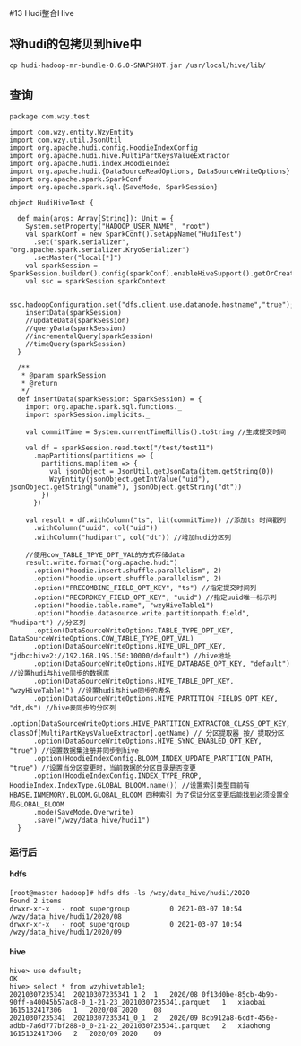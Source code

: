 #13 Hudi整合Hive

## 将hudi的包拷贝到hive中

	cp hudi-hadoop-mr-bundle-0.6.0-SNAPSHOT.jar /usr/local/hive/lib/

## 查询

	package com.wzy.test
	
	import com.wzy.entity.WzyEntity
	import com.wzy.util.JsonUtil
	import org.apache.hudi.config.HoodieIndexConfig
	import org.apache.hudi.hive.MultiPartKeysValueExtractor
	import org.apache.hudi.index.HoodieIndex
	import org.apache.hudi.{DataSourceReadOptions, DataSourceWriteOptions}
	import org.apache.spark.SparkConf
	import org.apache.spark.sql.{SaveMode, SparkSession}
	
	object HudiHiveTest {
	
	  def main(args: Array[String]): Unit = {
	    System.setProperty("HADOOP_USER_NAME", "root")
	    val sparkConf = new SparkConf().setAppName("HudiTest")
	      .set("spark.serializer", "org.apache.spark.serializer.KryoSerializer")
	      .setMaster("local[*]")
	    val sparkSession = SparkSession.builder().config(sparkConf).enableHiveSupport().getOrCreate()
	    val ssc = sparkSession.sparkContext
	
	    ssc.hadoopConfiguration.set("dfs.client.use.datanode.hostname","true");
	    insertData(sparkSession)
	    //updateData(sparkSession)
	    //queryData(sparkSession)
	    //incrementalQuery(sparkSession)
	    //timeQuery(sparkSession)
	  }
	
	  /**
	   * @param sparkSession
	   * @return
	   */
	  def insertData(sparkSession: SparkSession) = {
	    import org.apache.spark.sql.functions._
	    import sparkSession.implicits._
	
	    val commitTime = System.currentTimeMillis().toString //生成提交时间
	
	    val df = sparkSession.read.text("/test/test11")
	      .mapPartitions(partitions => {
	        partitions.map(item => {
	          val jsonObject = JsonUtil.getJsonData(item.getString(0))
	          WzyEntity(jsonObject.getIntValue("uid"), jsonObject.getString("uname"), jsonObject.getString("dt"))
	        })
	      })
	
	    val result = df.withColumn("ts", lit(commitTime)) //添加ts 时间戳列
	      .withColumn("uuid", col("uid"))
	      .withColumn("hudipart", col("dt")) //增加hudi分区列
	
	    //使用cow_TABLE_TPYE_OPT_VAL的方式存储data
	    result.write.format("org.apache.hudi")
	      .option("hoodie.insert.shuffle.parallelism", 2)
	      .option("hoodie.upsert.shuffle.parallelism", 2)
	      .option("PRECOMBINE_FIELD_OPT_KEY", "ts") //指定提交时间列
	      .option("RECORDKEY_FIELD_OPT_KEY", "uuid") //指定uuid唯一标示列
	      .option("hoodie.table.name", "wzyHiveTable1")
	      .option("hoodie.datasource.write.partitionpath.field", "hudipart") //分区列
	      .option(DataSourceWriteOptions.TABLE_TYPE_OPT_KEY, DataSourceWriteOptions.COW_TABLE_TYPE_OPT_VAL)
	      .option(DataSourceWriteOptions.HIVE_URL_OPT_KEY, "jdbc:hive2://192.168.195.150:10000/default") //hive地址
	      .option(DataSourceWriteOptions.HIVE_DATABASE_OPT_KEY, "default") //设置hudi与hive同步的数据库
	      .option(DataSourceWriteOptions.HIVE_TABLE_OPT_KEY, "wzyHiveTable1") //设置hudi与hive同步的表名
	      .option(DataSourceWriteOptions.HIVE_PARTITION_FIELDS_OPT_KEY, "dt,ds") //hive表同步的分区列
	      .option(DataSourceWriteOptions.HIVE_PARTITION_EXTRACTOR_CLASS_OPT_KEY, classOf[MultiPartKeysValueExtractor].getName) // 分区提取器 按/ 提取分区
	      .option(DataSourceWriteOptions.HIVE_SYNC_ENABLED_OPT_KEY, "true") //设置数据集注册并同步到hive
	      .option(HoodieIndexConfig.BLOOM_INDEX_UPDATE_PARTITION_PATH, "true") //设置当分区变更时，当前数据的分区目录是否变更
	      .option(HoodieIndexConfig.INDEX_TYPE_PROP, HoodieIndex.IndexType.GLOBAL_BLOOM.name()) //设置索引类型目前有HBASE,INMEMORY,BLOOM,GLOBAL_BLOOM 四种索引 为了保证分区变更后能找到必须设置全局GLOBAL_BLOOM
	      .mode(SaveMode.Overwrite)
	      .save("/wzy/data_hive/hudi1")
	  }



### 运行后

#### hdfs

	[root@master hadoop]# hdfs dfs -ls /wzy/data_hive/hudi1/2020
	Found 2 items
	drwxr-xr-x   - root supergroup          0 2021-03-07 10:54 /wzy/data_hive/hudi1/2020/08
	drwxr-xr-x   - root supergroup          0 2021-03-07 10:54 /wzy/data_hive/hudi1/2020/09

#### hive

	hive> use default;
	OK
	hive> select * from wzyhivetable1;
	20210307235341	20210307235341_1_2	1	2020/08	0f13d0be-85cb-4b9b-90ff-a40045b57ac8-0_1-21-23_20210307235341.parquet	1	xiaobai	1615132417306	1	2020/08	2020	08
	20210307235341	20210307235341_0_1	2	2020/09	8cb912a8-6cdf-456e-adbb-7a6d777bf288-0_0-21-22_20210307235341.parquet	2	xiaohong	1615132417306	2	2020/09	2020	09




